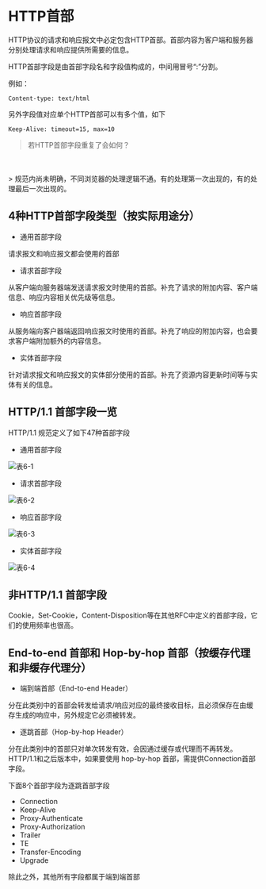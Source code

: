 # HTTP首部

HTTP协议的请求和响应报文中必定包含HTTP首部。首部内容为客户端和服务器分别处理请求和响应提供所需要的信息。

HTTP首部字段是由首部字段名和字段值构成的，中间用冒号“:”分割。

例如：
```
Content-type: text/html
```
另外字段值对应单个HTTP首部可以有多个值，如下
```
Keep-Alive: timeout=15, max=10
```

> 若HTTP首部字段重复了会如何？
<br/>
<br/>
> 规范内尚未明确，不同浏览器的处理逻辑不通。有的处理第一次出现的，有的处理最后一次出现的。

## 4种HTTP首部字段类型（按实际用途分）
- 通用首部字段

请求报文和响应报文都会使用的首部

- 请求首部字段

从客户端向服务器端发送请求报文时使用的首部。补充了请求的附加内容、客户端信息、响应内容相关优先级等信息。

- 响应首部字段

从服务端向客户器端返回响应报文时使用的首部。补充了响应的附加内容，也会要求客户端附加额外的内容信息。

- 实体首部字段

针对请求报文和响应报文的实体部分使用的首部。补充了资源内容更新时间等与实体有关的信息。

## HTTP/1.1 首部字段一览
HTTP/1.1 规范定义了如下47种首部字段

- 通用首部字段

![表6-1](./表6-1.jpg)

- 请求首部字段

![表6-2](./表6-2.jpg)

- 响应首部字段

![表6-3](./表6-3.jpg)

- 实体首部字段

![表6-4](./表6-4.jpg)

## 非HTTP/1.1 首部字段

Cookie，Set-Cookie，Content-Disposition等在其他RFC中定义的首部字段，它们的使用频率也很高。

## End-to-end 首部和 Hop-by-hop 首部（按缓存代理和非缓存代理分）

- 端到端首部（End-to-end Header）

分在此类别中的首部会转发给请求/响应对应的最终接收目标，且必须保存在由缓存生成的响应中，另外规定它必须被转发。

- 逐跳首部（Hop-by-hop Header）

分在此类别中的首部只对单次转发有效，会因通过缓存或代理而不再转发。HTTP/1.1和之后版本中，如果要使用 hop-by-hop 首部，需提供Connection首部字段。

下面8个首部字段为逐跳首部字段

- Connection
- Keep-Alive
- Proxy-Authenticate
- Proxy-Authorization
- Trailer
- TE
- Transfer-Encoding
- Upgrade

除此之外，其他所有字段都属于端到端首部
